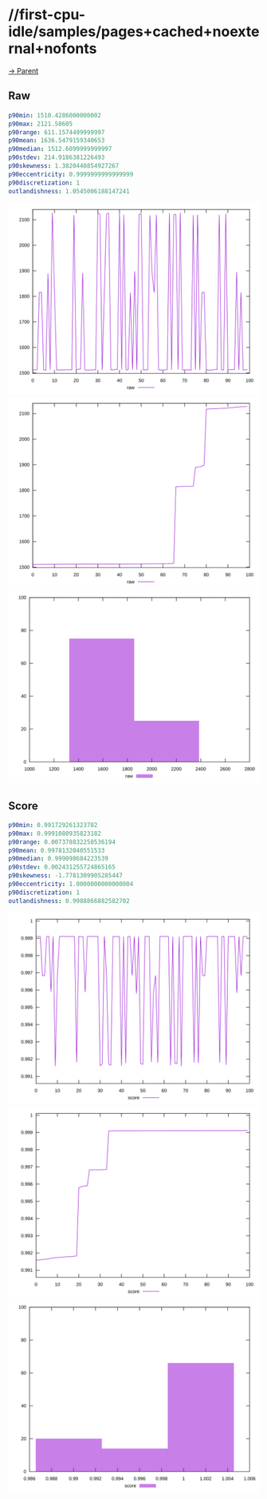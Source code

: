 
# //first-cpu-idle/samples/pages+cached+noexternal+nofonts

[→ Parent](../..)


## Raw


```yaml
p90min: 1510.4286000000002
p90max: 2121.58605
p90range: 611.1574499999997
p90mean: 1636.5479159340653
p90median: 1512.6099999999997
p90stdev: 214.9186381226493
p90skewness: 1.3820440854927267
p90eccentricity: 0.9999999999999999
p90discretization: 1
outlandishness: 1.0545006188147241

```

![PLOT: raw-values](./raw/values.svg)![PLOT: raw-sorted](./raw/sorted.svg)![PLOT: raw-histogram](./raw/histogram.svg)
## Score


```yaml
p90min: 0.991729261323782
p90max: 0.9991080935823182
p90range: 0.007378832258536194
p90mean: 0.9978132040551533
p90median: 0.999098684223539
p90stdev: 0.002431255724865165
p90skewness: -1.7781309905285447
p90eccentricity: 1.0000000000000004
p90discretization: 1
outlandishness: 0.9988866882582702

```

![PLOT: score-values](./score/values.svg)![PLOT: score-sorted](./score/sorted.svg)![PLOT: score-histogram](./score/histogram.svg)
